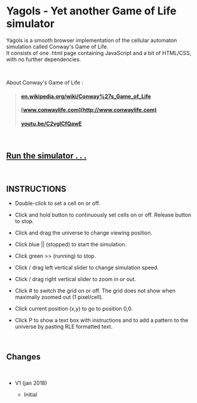 # Yagols - Yet another Game of Life simulator

Yagols is a smooth browser implementation of the cellular automaton simulation called Conway's Game of Life.
<br>
It consists of one .html page containing JavaScript and a bit of HTML/CSS, with no further dependencies.

<br> 

About Conway's Game of Life :

>#### [en.wikipedia.org/wiki/Conway%27s_Game_of_Life](https://en.wikipedia.org/wiki/Conway%27s_Game_of_Life)
>#### [www.conwaylife.com](http://www.conwaylife.com)
>#### [youtu.be/C2vgICfQawE](https://youtu.be/C2vgICfQawE)

<br>

## [Run the simulator . . .](http://erps.me/Yagols.html)


<br>

## INSTRUCTIONS

  * Double-click to set a cell on or off.
  
  * Click and hold button to continuously set cells on or off.
    Release button to stop.
    
  * Click and drag the universe to change viewing position.
  
  * Click blue || (stopped) to start the simulation.
  
  * Click green >> (running) to stop.
  
  * Click / drag left vertical slider to change simulation speed.
  
  * Click / drag right vertical slider to zoom in or out.
    
  * Click # to switch the grid on or off.
    The grid does not show when maximally zoomed out (1 pixel/cell).
    
  * Click current position (x,y) to go to position 0,0.
  
  * Click P to show a text box with instructions and to add a pattern to
    the universe by pasting RLE formatted text.

<br>

## Changes

<br>

* V1 (jan 2018)
  
  * Initial


